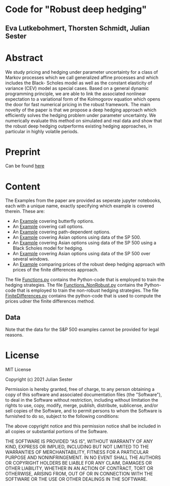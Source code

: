# Code for "Robust deep hedging"

## Eva Lutkebohmert, Thorsten Schmidt, Julian Sester

# Abstract

We study pricing and hedging under parameter uncertainty for a class of Markov
processes which we call generalized affine processes and which includes the Black-
Scholes model as well as the constant elasticity of variance (CEV) model as special
cases. Based on a general dynamic programming principle, we are able to link the
associated nonlinear expectation to a variational form of the Kolmogorov equation
which opens the door for fast numerical pricing in the robust framework.
The main novelty of the paper is that we propose a deep hedging approach which
efficiently solves the hedging problem under parameter uncertainty. We numerically
evaluate this method on simulated and real data and show that the robust deep hedging
outperforms existing hedging approaches, in particular in highly volatile periods.

# Preprint

Can be found [here](https://arxiv.org/abs/2106.10024)


# Content

The Examples from the paper are provided as seperate jupyter notebooks, each with a unique name, exactly specifying which example is covered therein. These are:
- An [Example](https://github.com/juliansester/nga/blob/main/Example%20Butterfly.ipynb) covering butterfly options.
- An [Example](https://github.com/juliansester/nga/blob/main/Example%20Call%20Option.ipynb) covering call options.
- An [Example](https://github.com/juliansester/nga/blob/main/Example%20Path-dependent%20option.ipynb) covering path-dependent options.
- An [Example](https://github.com/juliansester/nga/blob/main/Example%20SP500-Asian.ipynb) covering Asian options using data of the SP 500.
- An [Example](https://github.com/juliansester/nga/blob/main/Example%20SP500-Asian_BlackScholesHedge.ipynb) covering Asian options using data of the SP 500 using a Black Scholes model for hedging.
- An [Example](https://github.com/juliansester/nga/blob/main/Example%20SP500-Asian_SeveralWindows.ipynb) covering Asian options using data of the SP 500 over several windows.
- An [Example](hhttps://github.com/juliansester/nga/blob/main/Example-PriceBounds.ipynb) comparing prices of the robust deep hedging approach with prices of the finite differences approach.

The file [Functions.py](https://github.com/juliansester/nga/blob/main/Functions.py) contains the Python-code that is employed to train the hedging strategies.
The file [Functions_NonRobust.py](https://github.com/juliansester/nga/blob/main/Functions_NonRobust.py) contains the Python-code that is employed to train the non-robust hedging strategies.
The file [FiniteDifferences.py](https://github.com/juliansester/nga/blob/main/FiniteDifferences.py) contains the python-code that is used to compute the prices udner the finite differences method.
## Data
Note that the data for the S&P 500 examples cannot be provided for legal reasons.

# License

MIT License

Copyright (c) 2021 Julian Sester

Permission is hereby granted, free of charge, to any person obtaining a copy of this software and associated documentation files (the "Software"), to deal in the Software without restriction, including without limitation the rights to use, copy, modify, merge, publish, distribute, sublicense, and/or sell copies of the Software, and to permit persons to whom the Software is furnished to do so, subject to the following conditions:

The above copyright notice and this permission notice shall be included in all copies or substantial portions of the Software.

THE SOFTWARE IS PROVIDED "AS IS", WITHOUT WARRANTY OF ANY KIND, EXPRESS OR IMPLIED, INCLUDING BUT NOT LIMITED TO THE WARRANTIES OF MERCHANTABILITY, FITNESS FOR A PARTICULAR PURPOSE AND NONINFRINGEMENT. IN NO EVENT SHALL THE AUTHORS OR COPYRIGHT HOLDERS BE LIABLE FOR ANY CLAIM, DAMAGES OR OTHER LIABILITY, WHETHER IN AN ACTION OF CONTRACT, TORT OR OTHERWISE, ARISING FROM, OUT OF OR IN CONNECTION WITH THE SOFTWARE OR THE USE OR OTHER DEALINGS IN THE SOFTWARE.
